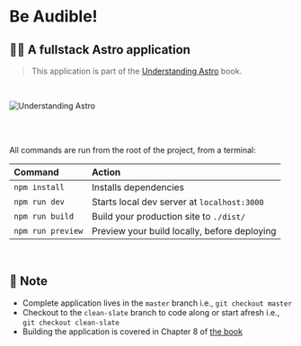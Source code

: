 # Be Audible!

## 👏🏽 A fullstack Astro application

> This application is part of the [Understanding Astro](https://github.com/understanding-astro/understanding-astro-book) book.

<br />

![Understanding Astro](https://i.imgur.com/TfaKFNR.png)

<br />
<br />

All commands are run from the root of the project, from a terminal:

| Command           | Action                                       |
| :---------------- | :------------------------------------------- |
| `npm install`     | Installs dependencies                        |
| `npm run dev`     | Starts local dev server at `localhost:3000`  |
| `npm run build`   | Build your production site to `./dist/`      |
| `npm run preview` | Preview your build locally, before deploying |

<br />

## 👀 Note

- Complete application lives in the `master` branch i.e., `git checkout master`
- Checkout to the `clean-slate` branch to code along or start afresh i.e., `git checkout clean-slate`
- Building the application is covered in Chapter 8 of [the book](https://github.com/understanding-astro/understanding-astro-book)
